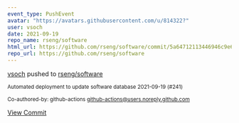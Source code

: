 ```yaml
---
event_type: PushEvent
avatar: "https://avatars.githubusercontent.com/u/814322?"
user: vsoch
date: 2021-09-19
repo_name: rseng/software
html_url: https://github.com/rseng/software/commit/5a64712113446946c9e6cb1ec33977fa2b8bea0d
repo_url: https://github.com/rseng/software
---
```


<a href='https://github.com/vsoch' target='_blank'>vsoch</a> pushed to <a href='https://github.com/rseng/software' target='_blank'>rseng/software</a>

<small>Automated deployment to update software database 2021-09-19 (#241)

Co-authored-by: github-actions <github-actions@users.noreply.github.com></small>

<a href='https://github.com/rseng/software/commit/5a64712113446946c9e6cb1ec33977fa2b8bea0d' target='_blank'>View Commit</a>